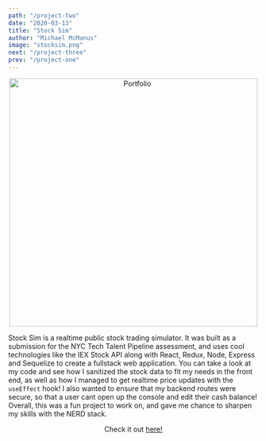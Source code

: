 ```yaml
---
path: "/project-two"
date: "2020-03-13"
title: "Stock Sim"
author: "Michael McManus"
image: "stocksim.png"
next: "/project-three"
prev: "/project-one"
---
```


<p align="center">
  <img src="https://i.imgur.com/lq1teuW.png" width="500" alt="Portfolio"/>
</p>

Stock Sim is a realtime public stock trading simulator. It was built as a submission for the NYC Tech Talent Pipeline assessment, and uses cool technologies like the IEX Stock API along with React, Redux, Node, Express and Sequelize to create a fullstack web application. You can take a look at my code and see how I sanitized the stock data to fit my needs in the front end, as well as how I managed to get realtime price updates with the `useEffect` hook! I also wanted to ensure that my backend routes were secure, so that a user cant open up the console and edit their cash balance! Overall, this was a fun project to work on, and gave me chance to sharpen my skills with the NERD stack.

<p align="center">Check it out <a href="https://sim-stock.herokuapp.com">here!</a></p>
